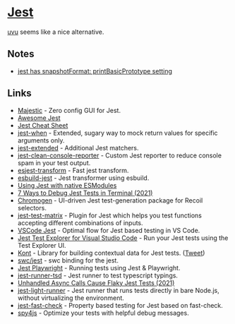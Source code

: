 # [Jest](https://jestjs.io)

[uvu](https://github.com/lukeed/uvu) seems like a nice alternative.

## Notes

- [jest has snapshotFormat: printBasicPrototype setting](https://twitter.com/AndaristRake/status/1471946219983450117)

## Links

- [Majestic](https://github.com/Raathigesh/majestic) - Zero config GUI for Jest.
- [Awesome Jest](https://github.com/jest-community/awesome-jest)
- [Jest Cheat Sheet](https://github.com/sapegin/jest-cheat-sheet)
- [jest-when](https://github.com/timkindberg/jest-when) - Extended, sugary way to mock return values for specific arguments only.
- [jest-extended](https://github.com/jest-community/jest-extended) - Additional Jest matchers.
- [jest-clean-console-reporter](https://github.com/jevakallio/jest-clean-console-reporter) - Custom Jest reporter to reduce console spam in your test output.
- [esjest-transform](https://github.com/threepointone/esjest-transform) - Fast jest transform.
- [esbuild-jest](https://github.com/aelbore/esbuild-jest) - Jest transformer using esbuild.
- [Using Jest with native ESModules](https://github.com/kentcdodds/jest-esmodules/)
- [7 Ways to Debug Jest Tests in Terminal (2021)](https://pragmaticpineapple.com/7-ways-to-debug-jest-tests-in-terminal/)
- [Chromogen](https://github.com/open-source-labs/Chromogen) - UI-driven Jest test-generation package for Recoil selectors.
- [jest-test-matrix](https://github.com/WaldoJeffers/jest-test-matrix) - Plugin for Jest which helps you test functions accepting different combinations of inputs.
- [VSCode Jest](https://github.com/jest-community/vscode-jest) - Optimal flow for Jest based testing in VS Code.
- [Jest Test Explorer for Visual Studio Code](https://github.com/kavod-io/vscode-jest-test-adapter) - Run your Jest tests using the Test Explorer UI.
- [Kont](https://github.com/prisma-labs/kont) - Library for building contextual data for Jest tests. ([Tweet](https://twitter.com/JasonKuhrt/status/1444361957373583361))
- [swc/jest](https://github.com/swc-project/jest) - swc binding for the jest.
- [Jest Playwright](https://github.com/playwright-community/jest-playwright) - Running tests using Jest & Playwright.
- [jest-runner-tsd](https://github.com/jest-community/jest-runner-tsd) - Jest runner to test typescript typings.
- [Unhandled Async Calls Cause Flaky Jest Tests (2021)](https://www.dariacaraway.com/blog/jest-async-flakes)
- [jest-light-runner](https://github.com/nicolo-ribaudo/jest-light-runner) - Jest runner that runs tests directly in bare Node.js, without virtualizing the environment.
- [jest-fast-check](https://github.com/dubzzz/jest-fast-check) - Property based testing for Jest based on fast-check.
- [spy4js](https://github.com/fdc-viktor-luft/spy4js) - Optimize your tests with helpful debug messages.
